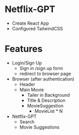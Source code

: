 # Netflix-GPT

- Create React App
- Configured TailwindCSS



# Features
- Login/Sign Up
  - Sign in /sign up form
  - redirect to browser page
- Browser (after authentication)
  - Header
  - Main Movie
    - Tailer in Background 
    - Title & Description 
    - MovieSuggestion
      - MovieList * N
- Netflix-GPT
    - Search
    - Movie Suggestions     